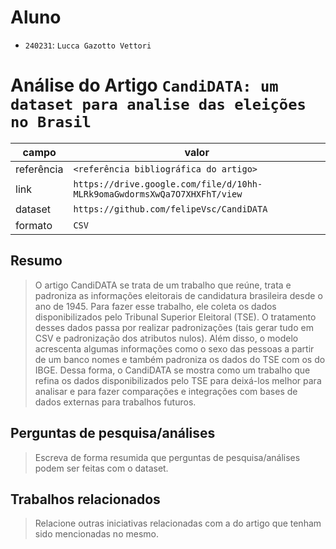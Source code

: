 # Aluno
* `240231`: `Lucca Gazotto Vettori`

# Análise do Artigo `CandiDATA: um dataset para analise das eleições no Brasil`

| campo | valor |
|------------|----------------------------------------|
| referência | `<referência bibliográfica do artigo>` |
| link       | `https://drive.google.com/file/d/10hh-MLRk9omaGwdormsXwQa7O7XHXFhT/view` |
| dataset | `https://github.com/felipeVsc/CandiDATA` |
| formato | `CSV` |

## Resumo

> O artigo CandiDATA se trata de um trabalho que reúne, trata e padroniza as informações eleitorais de candidatura brasileira desde o ano de 1945. Para fazer esse trabalho, ele coleta os dados disponibilizados pelo Tribunal Superior Eleitoral (TSE). O tratamento desses dados passa por realizar padronizações (tais gerar tudo em CSV e padronização dos atributos nulos). Além disso, o modelo acrescenta algumas informações como o sexo das pessoas a partir de um banco nomes e também padroniza os dados do TSE com os do IBGE. Dessa forma, o CandiDATA se mostra como um trabalho que refina os dados disponibilizados pelo TSE para deixá-los melhor para analisar e para fazer comparações e integrações com bases de dados externas para trabalhos futuros.

## Perguntas de pesquisa/análises

> Escreva de forma resumida que perguntas de pesquisa/análises podem ser feitas com o dataset.

## Trabalhos relacionados

> Relacione outras iniciativas relacionadas com a do artigo que tenham sido mencionadas no mesmo.
